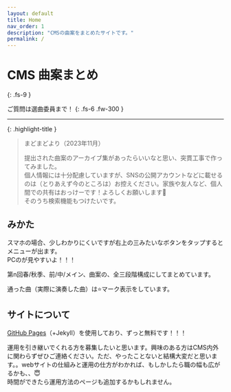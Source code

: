 ```yaml
---
layout: default
title: Home
nav_order: 1
description: "CMSの曲案をまとめたサイトです。"
permalink: /
---
```


# CMS 曲案まとめ
{: .fs-9 }

ご質問は選曲委員まで！
{: .fs-6 .fw-300 }



---

{: .highlight-title }
> まどまどより（2023年11月）
>
> 提出された曲案のアーカイブ集があったらいいなと思い、突貫工事で作ってみました。<br>個人情報には十分配慮していますが、SNSの公開アカウントなどに載せるのは（とりあえず今のところは）お控えください。家族や友人など、個人間での共有はおっけーです！よろしくお願いします🙇<br>そのうち検索機能もつけたいです。

## みかた
スマホの場合、少しわかりにくいですが右上の三みたいなボタンをタップするとメニューが出ます。<br>PCのが見やすいよ！！！

第n回春/秋季、前/中/メイン、曲案の、全三段階構成にしてまとめています。

通った曲（実際に演奏した曲）は⭐️マーク表示をしています。

## サイトについて
<a href="https://docs.github.com/ja/pages">GitHub Pages</a>（+Jekyll）を使用しており、ずっと無料です！！！

運用を引き継いでくれる方を募集したいと思います。興味のある方はCMS内外に関わらずぜひご連絡ください。ただ、やったことないと結構大変だと思います。。webサイトの仕組みと運用の仕方がわかれば、もしかしたら職の幅も広がるかも、、😇<br>時間ができたら運用方法のページも追加するかもしれません。